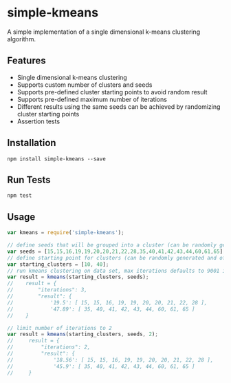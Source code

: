 # simple-kmeans
A simple implementation of a single dimensional k-means clustering algorithm.

## Features
  - Single dimensional k-means clustering
  - Supports custom number of clusters and seeds
  - Supports pre-defined cluster starting points to avoid random result
  - Supports pre-defined maximum number of iterations
  - Different results using the same seeds can be achieved by randomizing cluster starting points
  - Assertion tests

## Installation
`npm install simple-kmeans --save`

## Run Tests
`npm test`

## Usage
```javascript
var kmeans = require('simple-kmeans');

// define seeds that will be grouped into a cluster (can be randomly generated and of any length)
var seeds = [15,15,16,19,19,20,20,21,22,28,35,40,41,42,43,44,60,61,65];
// define starting point for clusters (can be randomly generated and of any length)
var starting_clusters = [10, 40];
// run kmeans clustering on data set, max iterations defaults to 9001 if not set
var result = kmeans(starting_clusters, seeds);
//    result = {
//        "iterations": 3,
//        "result": {
//            '19.5': [ 15, 15, 16, 19, 19, 20, 20, 21, 22, 28 ],
//            '47.89': [ 35, 40, 41, 42, 43, 44, 60, 61, 65 ]
//    }

// limit number of iterations to 2
var result = kmeans(starting_clusters, seeds, 2);
//     result = {
//         "iterations": 2,
//         "result": {
//             '18.56': [ 15, 15, 16, 19, 19, 20, 20, 21, 22, 28 ],
//             '45.9': [ 35, 40, 41, 42, 43, 44, 60, 61, 65 ]
//     }


```

